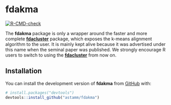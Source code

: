 
<!-- README.md is generated from README.Rmd. Please edit that file -->

# fdakma

<!-- badges: start -->

[![R-CMD-check](https://github.com/astamm/fdakma/actions/workflows/R-CMD-check.yaml/badge.svg)](https://github.com/astamm/fdakma/actions/workflows/R-CMD-check.yaml)
<!-- badges: end -->

The **fdakma** package is only a wrapper around the faster and more
complete
[**fdacluster**](https://astamm.github.io/fdacluster/index.html)
package, which exposes the k-means alignment algorithm to the user. It
is mainly kept alive because it was advertised under this name when the
seminal paper was published. We strongly encourage R users to switch to
using the
[**fdacluster**](https://astamm.github.io/fdacluster/index.html) from
now on.

## Installation

You can install the development version of **fdakma** from
[GitHub](https://github.com/) with:

``` r
# install.packages("devtools")
devtools::install_github("astamm/fdakma")
```

